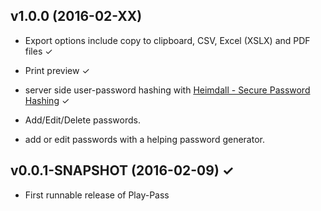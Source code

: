 v1.0.0 (2016-02-XX)
-------------------
 
* Export options include copy to clipboard, CSV, Excel (XSLX) and PDF files ✓

* Print preview ✓

* server side user-password hashing with [Heimdall - Secure Password Hashing](https://github.com/qaware/heimdall) ✓

* Add/Edit/Delete passwords.
 * add or edit passwords with a helping password generator.

v0.0.1-SNAPSHOT (2016-02-09) ✓
------------------------

* First runnable release of Play-Pass

